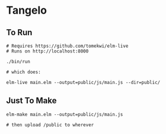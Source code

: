 # Tangelo

## To Run

```
# Requires https://github.com/tomekwi/elm-live
# Runs on http://localhost:8000

./bin/run

# which does:

elm-live main.elm --output=public/js/main.js --dir=public/
```

## Just To Make

```
elm-make main.elm --output=public/js/main.js

# then upload /public to wherever
```
